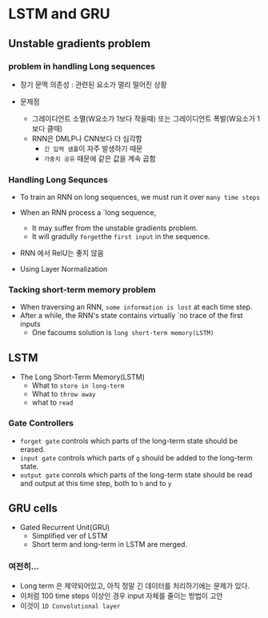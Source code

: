 # LSTM and GRU

## Unstable gradients problem
### problem in handling Long sequences

- 장기 문맥 의존성 : 관련된 요소가 멀리 떨어진 상황

- 문제점
    - 그레이디언트 소멸(W요소가 1보다 작을때) 또는 그레이디언트 폭발(W요소가 1보다 클때)
    - RNN은  DMLP나 CNN보다 더 심각함
      - `긴 입력 샘플`이 자주 발생하기 때문
      - `가중치 공유` 때문에 같은 값을 계속 곱함

### Handling Long Sequnces
- To train an RNN on long sequences, we must run it over `many time steps`
- When an RNN process a `long sequence,
  - It may suffer from the unstable gradients problem.
  - It will gradully `forget`the `first input` in the sequence.

- RNN 에서 RelU는 좋지 않음
- Using Layer Normalization

### Tacking short-term memory problem
- When traversing an RNN, `some information is lost` at each time step.
- After a while, the RNN's state contains virtually `no trace of the first inputs
  - One facoums solution is `long short-term memory(LSTM)`

## LSTM 
- The Long Short-Term Memory(LSTM)
  - What to `store in long-term`
  - What to `throw away`
  - what to `read`

### Gate Controllers
- `forget gate` controls which parts of the long-term state should be erased.
- `input gate` controls which parts of `g` should be added to the long-term state.
- `output gate` conrols which parts of the long-term state should be read and output at this time step, both to `h` and to `y`

## GRU cells
- Gated Recurrent Unit(GRU)
  - Simplified ver of LSTM
  - Short term and long-term in LSTM are merged.

### 여전히...
- Long term 은 제약되어있고, 아직 정말 긴 데이터를 처리하기에는 문제가 있다.
- 이처럼 100 time steps 이상인 경우 input 자체를 줄이는 방법이 고안
- 이것이 `1D Convolutional layer`


